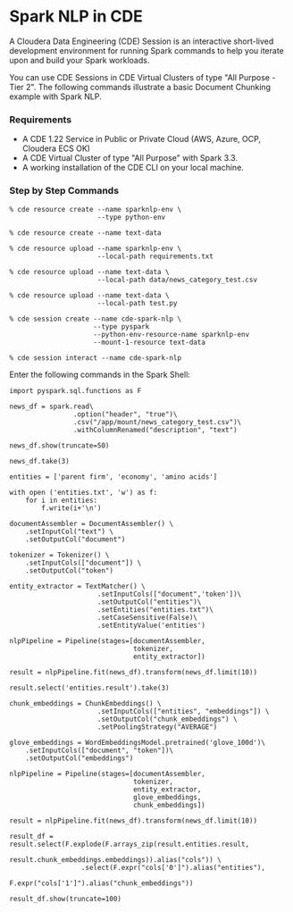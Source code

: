# Spark NLP in CDE

A Cloudera Data Engineering (CDE) Session is an interactive short-lived development environment for running Spark commands to help you iterate upon and build your Spark workloads.

You can use CDE Sessions in CDE Virtual Clusters of type "All Purpose - Tier 2". The following commands illustrate a basic Document Chunking example with Spark NLP.

### Requirements

* A CDE 1.22 Service in Public or Private Cloud (AWS, Azure, OCP, Cloudera ECS OK)
* A CDE Virtual Cluster of type "All Purpose" with Spark 3.3.
* A working installation of the CDE CLI on your local machine.

### Step by Step Commands

```
% cde resource create --name sparknlp-env \
                      --type python-env

% cde resource create --name text-data

% cde resource upload --name sparknlp-env \
                      --local-path requirements.txt

% cde resource upload --name text-data \
                      --local-path data/news_category_test.csv

% cde resource upload --name text-data \
                      --local-path test.py

% cde session create --name cde-spark-nlp \
                     --type pyspark
                     --python-env-resource-name sparknlp-env
                     --mount-1-resource text-data

% cde session interact --name cde-spark-nlp
```

Enter the following commands in the Spark Shell:

```
import pyspark.sql.functions as F

news_df = spark.read\
                .option("header", "true")\
                .csv("/app/mount/news_category_test.csv")\
                .withColumnRenamed("description", "text")

news_df.show(truncate=50)

news_df.take(3)

entities = ['parent firm', 'economy', 'amino acids']

with open ('entities.txt', 'w') as f:
    for i in entities:
        f.write(i+'\n')

documentAssembler = DocumentAssembler() \
    .setInputCol("text") \
    .setOutputCol("document")

tokenizer = Tokenizer() \
    .setInputCols(["document"]) \
    .setOutputCol("token")

entity_extractor = TextMatcher() \
                      .setInputCols(["document",'token'])\
                      .setOutputCol("entities")\
                      .setEntities("entities.txt")\
                      .setCaseSensitive(False)\
                      .setEntityValue('entities')

nlpPipeline = Pipeline(stages=[documentAssembler,
                               tokenizer,
                               entity_extractor])

result = nlpPipeline.fit(news_df).transform(news_df.limit(10))

result.select('entities.result').take(3)

chunk_embeddings = ChunkEmbeddings() \
                      .setInputCols(["entities", "embeddings"]) \
                      .setOutputCol("chunk_embeddings") \
                      .setPoolingStrategy("AVERAGE")

glove_embeddings = WordEmbeddingsModel.pretrained('glove_100d')\
    .setInputCols(["document", "token"])\
    .setOutputCol("embeddings")

nlpPipeline = Pipeline(stages=[documentAssembler,
                               tokenizer,
                               entity_extractor,
                               glove_embeddings,
                               chunk_embeddings])

result = nlpPipeline.fit(news_df).transform(news_df.limit(10))

result_df = result.select(F.explode(F.arrays_zip(result.entities.result,
                                                 result.chunk_embeddings.embeddings)).alias("cols")) \
                  .select(F.expr("cols['0']").alias("entities"),
                          F.expr("cols['1']").alias("chunk_embeddings"))

result_df.show(truncate=100)
```
